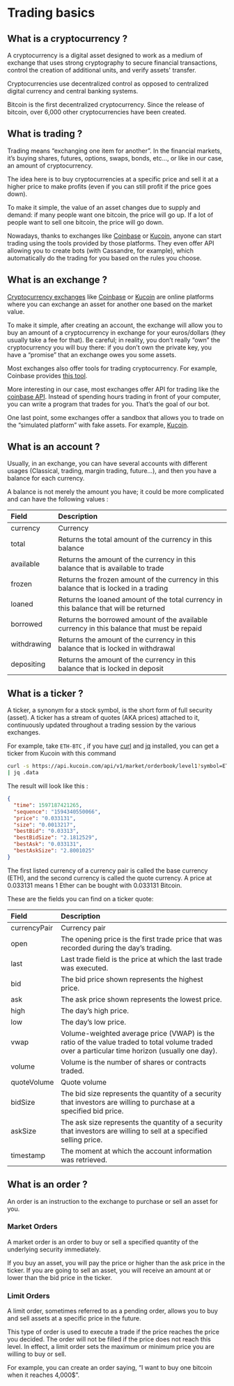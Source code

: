 # Trading basics

## What is a cryptocurrency ?

A cryptocurrency is a digital asset designed to work as a medium of exchange that uses strong cryptography to secure financial transactions, control the creation of additional units, and verify assets' transfer.

Cryptocurrencies use decentralized control as opposed to centralized digital currency and central banking systems.

Bitcoin is the first decentralized cryptocurrency. Since the release of bitcoin, over 6,000 other cryptocurrencies have been created.

## What is trading ?

Trading means “exchanging one item for another”. In the financial markets, it’s buying shares, futures, options, swaps, bonds, etc..., or like in our case, an amount of cryptocurrency.

The idea here is to buy cryptocurrencies at a specific price and sell it at a higher price to make profits \(even if you can still profit if the price goes down\).

To make it simple, the value of an asset changes due to supply and demand: if many people want one bitcoin, the price will go up. If a lot of people want to sell one bitcoin, the price will go down.

Nowadays, thanks to exchanges like [Coinbase](https://www.coinbase.com/) or [Kucoin](https://www.kucoin.com/ucenter/signup?utm_source=Cassandre), anyone can start trading using the tools provided by those platforms. They even offer API allowing you to create bots \(with Cassandre, for example\), which automatically do the trading for you based on the rules you choose.

## What is an exchange ?

[Cryptocurrency exchanges](https://coinmarketcap.com/rankings/exchanges/) like [Coinbase](https://www.kucoin.com/ucenter/signup?utm_source=Cassandre) or [Kucoin](https://www.kucoin.com/ucenter/signup?utm_source=Cassandre) are online platforms where you can exchange an asset for another one based on the market value.

To make it simple, after creating an account, the exchange will allow you to buy an amount of a cryptocurrency in exchange for your euros/dollars \(they usually take a fee for that\). Be careful; in reality, you don’t really “own” the cryptocurrency you will buy there: if you don’t own the private key, you have a “promise” that an exchange owes you some assets.

Most exchanges also offer tools for trading cryptocurrency. For example, Coinbase provides [this tool](https://pro.coinbase.com/).

More interesting in our case, most exchanges offer API for trading like the [coinbase API](https://developers.coinbase.com/). Instead of spending hours trading in front of your computer, you can write a program that trades for you. That’s the goal of our bot.

One last point, some exchanges offer a sandbox that allows you to trade on the “simulated platform” with fake assets. For example, [Kucoin](https://sandbox.kucoin.com/).

## What is an account ?

Usually, in an exchange, you can have several accounts with different usages \(Classical, trading, margin trading, future…\), and then you have a balance for each currency.

A balance is not merely the amount you have; it could be more complicated and can have the following values :

| Field | Description |
| :--- | :--- |
| currency | Currency |
| total | Returns the total amount of the currency in this balance |
| available | Returns the amount of the currency in this balance that is available to trade |
| frozen | Returns the frozen amount of the currency in this balance that is locked in a trading |
| loaned | Returns the loaned amount of the total currency in this balance that will be returned |
| borrowed | Returns the borrowed amount of the available currency in this balance that must be repaid |
| withdrawing | Returns the amount of the currency in this balance that is locked in withdrawal |
| depositing | Returns the amount of the currency in this balance that is locked in deposit |

## What is a ticker ?

A ticker, a synonym for a stock symbol, is the short form of full security \(asset\). A ticker has a stream of quotes \(AKA prices\) attached to it, continuously updated throughout a trading session by the various exchanges.

For example, take `ETH-BTC` , if you have [curl](https://curl.haxx.se/) and [jq](https://stedolan.github.io/jq/) installed, you can get a ticker from Kucoin with this command

```bash
curl -s https://api.kucoin.com/api/v1/market/orderbook/level1?symbol=ETH-BTC \
| jq .data
```

The result will look like this :

```json
{
  "time": 1597187421265,
  "sequence": "1594340550066",
  "price": "0.033131",
  "size": "0.0013217",
  "bestBid": "0.03313",
  "bestBidSize": "2.1812529",
  "bestAsk": "0.033131",
  "bestAskSize": "2.8001025"
}
```

The first listed currency of a currency pair is called the base currency \(ETH\), and the second currency is called the quote currency. A price at 0.033131 means 1 Ether can be bought with 0.033131 Bitcoin.

These are the fields you can find on a ticker quote:

| Field | Description |
| :--- | :--- |
| currencyPair | Currency pair |
| open | The opening price is the first trade price that was recorded during the day’s trading. |
| last | Last trade field is the price at which the last trade was executed. |
| bid | The bid price shown represents the highest price. |
| ask | The ask price shown represents the lowest price. |
| high | The day’s high price. |
| low | The day’s low price. |
| vwap | Volume-weighted average price \(VWAP\) is the ratio of the value traded to total volume traded over a particular time horizon \(usually one day\). |
| volume | Volume is the number of shares or contracts traded. |
| quoteVolume | Quote volume |
| bidSize | The bid size represents the quantity of a security that investors are willing to purchase at a specified bid price. |
| askSize | The ask size represents the quantity of a security that investors are willing to sell at a specified selling price. |
| timestamp | The moment at which the account information was retrieved. |

## What is an order ?

An order is an instruction to the exchange to purchase or sell an asset for you.

### Market Orders

A market order is an order to buy or sell a specified quantity of the underlying security immediately.

If you buy an asset, you will pay the price or higher than the ask price in the ticker. If you are going to sell an asset, you will receive an amount at or lower than the bid price in the ticker.

### Limit Orders

A limit order, sometimes referred to as a pending order, allows you to buy and sell assets at a specific price in the future.

This type of order is used to execute a trade if the price reaches the price you decided. The order will not be filled if the price does not reach this level. In effect, a limit order sets the maximum or minimum price you are willing to buy or sell.

For example, you can create an order saying, “I want to buy one bitcoin when it reaches 4,000$”.
